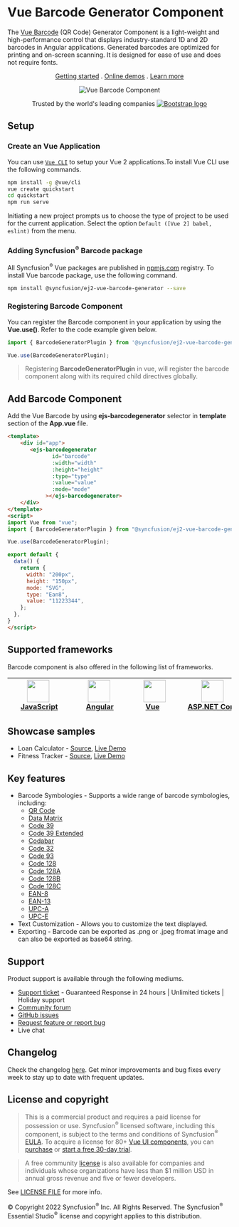 # Vue Barcode Generator Component

The [Vue Barcode](https://www.syncfusion.com/vue-components/vue-barcode?utm_source=npm&utm_medium=listing&utm_campaign=vue-barcode-npm) (QR Code) Generator Component is a light-weight and high-performance control that displays industry-standard 1D and 2D barcodes in Angular applications. Generated barcodes are optimized for printing and on-screen scanning. It is designed for ease of use and does not require fonts.

<p align="center">
    <a href="https://ej2.syncfusion.com/vue/documentation/barcode/getting-started/?utm_source=npm&utm_medium=listing&utm_campaign=vue-barcode-npm">Getting started</a> . 
    <a href="https://ej2.syncfusion.com/vue/demos/?utm_source=npm&utm_medium=listing&utm_campaign=vue-barcode-npm#/bootstrap5/barcode/ean8">Online demos</a> . 
    <a href="https://www.syncfusion.com/vue-components/vue-barcode?utm_source=npm&utm_medium=listing&utm_campaign=vue-barcode-npm">Learn more</a>
</p>

<p align="center">
	<img src="https://raw.githubusercontent.com/SyncfusionExamples/nuget-img/master/vue/vue-barcode.png" alt="Vue Barcode Component"/>
</p>


<p align="center">
Trusted by the world's leading companies
  <a href="https://www.syncfusion.com">
    <img src="https://raw.githubusercontent.com/SyncfusionExamples/nuget-img/master/syncfusion/syncfusion-trusted-companies.webp" alt="Bootstrap logo">
  </a>
</p>

## Setup

### Create an Vue Application

You can use [`Vue CLI`](https://github.com/vuejs/vue-cli) to setup your Vue 2 applications.To install Vue CLI use the following commands.

```bash
npm install -g @vue/cli
vue create quickstart
cd quickstart
npm run serve
```
Initiating a new project prompts us to choose the type of project to be used for the current application. Select the option `Default ([Vue 2] babel, eslint)` from the menu.

### Adding Syncfusion<sup>®</sup> Barcode package

All Syncfusion<sup>®</sup> Vue packages are published in [npmjs.com](https://www.npmjs.com/~syncfusionorg) registry. To install Vue barcode package, use the following command.

```bash
npm install @syncfusion/ej2-vue-barcode-generator --save
```

### Registering Barcode Component

You can register the Barcode component in your application by using the **Vue.use()**. Refer to the code example given below.

```typescript
import { BarcodeGeneratorPlugin } from '@syncfusion/ej2-vue-barcode-generator';

Vue.use(BarcodeGeneratorPlugin);
```

> Registering **BarcodeGeneratorPlugin** in vue, will register the barcode component along with its required child directives globally.

## Add Barcode Component

Add the Vue Barcode by using **ejs-barcodegenerator** selector in **template** section of the **App.vue** file.

```html
<template>
    <div id="app">
       <ejs-barcodegenerator
              id="barcode"  
              :width="width"
              :height="height"
              :type="type"
              :value="value"
              :mode="mode"
            ></ejs-barcodegenerator>
    </div>
</template>
<script>
import Vue from "vue";
import { BarcodeGeneratorPlugin } from "@syncfusion/ej2-vue-barcode-generator";

Vue.use(BarcodeGeneratorPlugin);

export default {
  data() {
    return {
      width: "200px",
      height: "150px",
      mode: "SVG",
      type: "Ean8",
      value: "11223344",
    };
  },
}
</script>
``` 

## Supported frameworks

Barcode component is also offered in the following list of frameworks.

| [<img src="https://ej2.syncfusion.com/github/images/js.svg" height="50" />](https://www.syncfusion.com/javascript-ui-controls?utm_medium=listing&utm_source=github)<br/>&nbsp;&nbsp;&nbsp;&nbsp;&nbsp;[JavaScript](https://www.syncfusion.com/javascript-ui-controls?utm_medium=listing&utm_source=github)&nbsp;&nbsp;&nbsp;&nbsp; | [<img src="https://ej2.syncfusion.com/github/images/angular.svg"  height="50" />](https://www.syncfusion.com/angular-components/?utm_medium=listing&utm_source=github)<br/>&nbsp;&nbsp;&nbsp;&nbsp;&nbsp;&nbsp;&nbsp;[Angular](https://www.syncfusion.com/angular-components/?utm_medium=listing&utm_source=github)&nbsp;&nbsp;&nbsp;&nbsp;&nbsp;&nbsp; | [<img src="https://ej2.syncfusion.com/github/images/vue.svg" height="50" />](https://www.syncfusion.com/vue-ui-components?utm_medium=listing&utm_source=github)<br/>&nbsp;&nbsp;&nbsp;&nbsp;&nbsp;&nbsp;&nbsp;[Vue](https://www.syncfusion.com/vue-ui-components?utm_medium=listing&utm_source=github)&nbsp;&nbsp;&nbsp;&nbsp;&nbsp;&nbsp;&nbsp;&nbsp;&nbsp; | [<img src="https://ej2.syncfusion.com/github/images/netcore.svg" height="50" />](https://www.syncfusion.com/aspnet-core-ui-controls?utm_medium=listing&utm_source=github)<br/>&nbsp;&nbsp;[ASP.NET&nbsp;Core](https://www.syncfusion.com/aspnet-core-ui-controls?utm_medium=listing&utm_source=github)&nbsp;&nbsp; | [<img src="https://ej2.syncfusion.com/github/images/netmvc.svg" height="50" />](https://www.syncfusion.com/aspnet-mvc-ui-controls?utm_medium=listing&utm_source=github)<br/>&nbsp;&nbsp;[ASP.NET&nbsp;MVC](https://www.syncfusion.com/aspnet-mvc-ui-controls?utm_medium=listing&utm_source=github)&nbsp;&nbsp; | 
| :-----: | :-----: | :-----: | :-----: | :-----: |

## Showcase samples

* Loan Calculator - [Source](https://github.com/syncfusion/ej2-showcase-vue-loan-calculator), [Live Demo](https://ej2.syncfusion.com/showcase/vue/loancalculator/?utm_source=npm&utm_medium=listing&utm_campaign=vue-barcode-npm#/default)
* Fitness Tracker - [Source](https://github.com/SyncfusionExamples/showcase-vue-health-tracker-dashboard-demo), [Live Demo](https://ej2.syncfusion.com/showcase/vue/fitness-tracker-app/)

## Key features

* Barcode Symbologies - Supports a wide range of barcode symbologies, including:
	* [QR Code](https://ej2.syncfusion.com/vue/demos/#/bootstrap5/barcode/qrcode.html)
	* [Data Matrix](https://ej2.syncfusion.com/vue/demos/#/bootstrap5/barcode/datamatrix.html)
	* [Code 39](https://ej2.syncfusion.com/vue/demos/#/bootstrap5/barcode/code39.html)
	* [Code 39 Extended](https://ej2.syncfusion.com/vue/demos/#/bootstrap5/barcode/code39Extd.html)
	* [Codabar](https://ej2.syncfusion.com/vue/demos/#/bootstrap5/barcode/codabar.html)
	* [Code 32](https://ej2.syncfusion.com/vue/demos/#/bootstrap5/barcode/code32.html)
	* [Code 93](https://ej2.syncfusion.com/vue/demos/#/bootstrap5/barcode/code93.html)
	* [Code 128](https://ej2.syncfusion.com/vue/demos/#/bootstrap5/barcode/code128.html)
	* [Code 128A](https://ej2.syncfusion.com/vue/demos/#/bootstrap5/barcode/code128A.html)
	* [Code 128B](https://ej2.syncfusion.com/vue/demos/#/bootstrap5/barcode/code128B.html)
	* [Code 128C](https://ej2.syncfusion.com/vue/demos/#/bootstrap5/barcode/code128C.html)
	* [EAN-8](https://ej2.syncfusion.com/vue/demos/#/bootstrap5/barcode/ean8.html)
	* [EAN-13](https://ej2.syncfusion.com/vue/demos/#/bootstrap5/barcode/ean13.html)
	* [UPC-A](https://ej2.syncfusion.com/vue/demos/#/bootstrap5/barcode/upca.html	)
	* [UPC-E](https://ej2.syncfusion.com/vue/demos/#/bootstrap5/barcode/upce.html)
* Text Customization - Allows you to customize the text displayed.
* Exporting - Barcode can be exported as .png or .jpeg fromat image and can also be exported as base64 string.

## Support

Product support is available through the following mediums.

* [Support ticket](https://support.syncfusion.com/support/tickets/create) - Guaranteed Response in 24 hours | Unlimited tickets | Holiday support
* [Community forum](https://www.syncfusion.com/forums/vue-js2?utm_source=npm&utm_medium=listing&utm_campaign=vue-barcode-npm)
* [GitHub issues](https://github.com/syncfusion/ej2-vue-ui-components/issues/new)
* [Request feature or report bug](https://www.syncfusion.com/feedback/vue?utm_source=npm&utm_medium=listing&utm_campaign=vue-barcode-npm)
* Live chat

## Changelog

Check the changelog [here](https://ej2.syncfusion.com/vue/documentation/release-notes). Get minor improvements and bug fixes every week to stay up to date with frequent updates.

## License and copyright

> This is a commercial product and requires a paid license for possession or use. Syncfusion<sup>®</sup> licensed software, including this component, is subject to the terms and conditions of Syncfusion<sup>®</sup> [EULA](https://www.syncfusion.com/eula/es/). To acquire a license for 80+ [Vue UI components](https://www.syncfusion.com/vue-components), you can [purchase](https://www.syncfusion.com/sales/products) or [start a free 30-day trial](https://www.syncfusion.com/account/manage-trials/start-trials).

> A free community [license](https://www.syncfusion.com/products/communitylicense) is also available for companies and individuals whose organizations have less than $1 million USD in annual gross revenue and five or fewer developers.

See [LICENSE FILE](https://github.com/syncfusion/ej2-vue-ui-components/blob/master/license) for more info.

&copy; Copyright 2022 Syncfusion<sup>®</sup> Inc. All Rights Reserved. The Syncfusion<sup>®</sup> Essential Studio<sup>®</sup> license and copyright applies to this distribution.